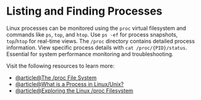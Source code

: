 # Listing and Finding Processes

Linux processes can be monitored using the `proc` virtual filesystem and commands like `ps`, `top`, and `htop`. Use `ps -ef` for process snapshots, `top`/`htop` for real-time views. The `/proc` directory contains detailed process information. View specific process details with `cat /proc/{PID}/status`. Essential for system performance monitoring and troubleshooting.

Visit the following resources to learn more:

- [@article@The /proc File System](https://www.kernel.org/doc/html/latest/filesystems/proc.html)
- [@article@What is a Process in Linux/Unix?](https://www.scaler.com/topics/linux-process/)
- [@article@Exploring the Linux /proc Filesystem](https://www.redhat.com/en/blog/linux-proc-filesystem)
